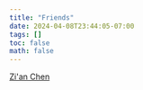 ```yaml
---
title: "Friends"
date: 2024-04-08T23:44:05-07:00
tags: []
toc: false
math: false
---
```

[Zi'an Chen](https://zian-chen.github.io/)
